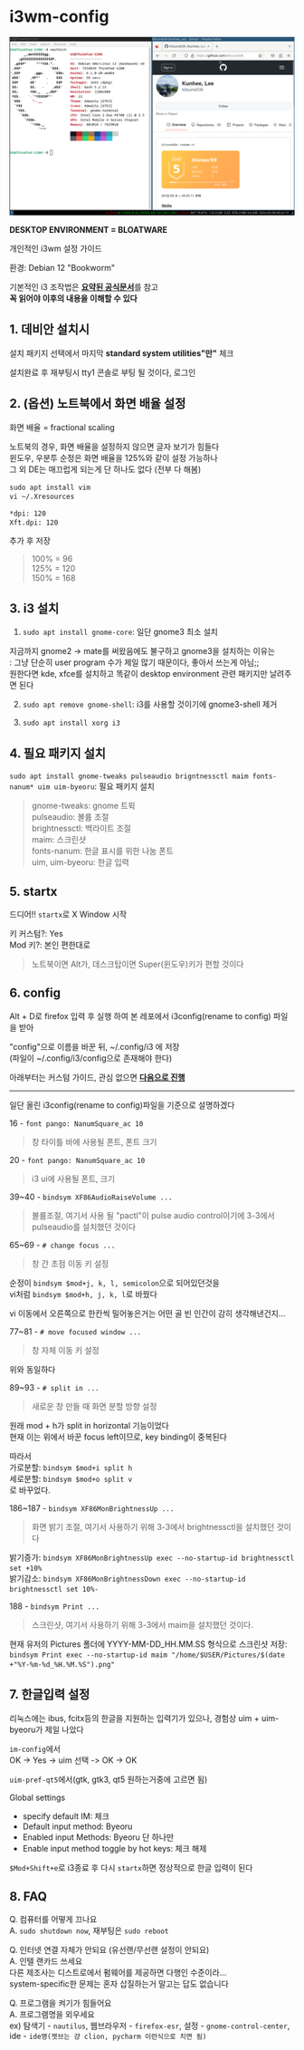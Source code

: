 # i3wm-config

![](https://raw.githubusercontent.com/kitsune03k/i3wm-config/main/2024-05-06_08.42.17.png)

**DESKTOP ENVIRONMENT = BLOATWARE**

개인적인 i3wm 설정 가이드

환경: Debian 12 "Bookworm"

기본적인 i3 조작법은 [**요약된 공식문서**](https://i3wm.org/docs/userguide.html#_default_keybindings)를 참고\
**꼭 읽어야 이후의 내용을 이해할 수 있다**

## 1. 데비안 설치시

설치 패키지 선택에서 마지막 **standard system utilities"만"** 체크

설치완료 후 재부팅시 tty1 콘솔로 부팅 될 것이다, 로그인

## 2. (옵션) 노트북에서 화면 배율 설정

화면 배율 = fractional scaling 

노트북의 경우, 화면 배율을 설정하지 않으면 글자 보기가 힘들다\
윈도우, 우분투 순정은 화면 배율을 125%와 같이 설정 가능하나\
그 외 DE는 매끄럽게 되는게 단 하나도 없다 (전부 다 해봄)

```
sudo apt install vim
vi ~/.Xresources
```

```
*dpi: 120
Xft.dpi: 120
```
추가 후 저장
> 100% = 96\
> 125% = 120\
> 150% = 168


## 3. i3 설치
1. ```sudo apt install gnome-core```: 일단 gnome3 최소 설치

지금까지 gnome2 -> mate를 써왔음에도 불구하고 gnome3을 설치하는 이유는\
: 그냥 단순히 user program 수가 제일 많기 때문이다, 좋아서 쓰는게 아님;;\
원한다면 kde, xfce를 설치하고 똑같이 desktop environment 관련 패키지만 날려주면 된다

2. ```sudo apt remove gnome-shell```: i3를 사용할 것이기에 gnome3-shell 제거

3. ```sudo apt install xorg i3 ```


## 4. 필요 패키지 설치
```sudo apt install gnome-tweaks pulseaudio brigntnessctl maim fonts-nanum* uim uim-byeoru```: 필요 패키지 설치
> gnome-tweaks: gnome 트윅\
> pulseaudio: 볼륨 조절\
> brightnessctl: 백라이트 조절\
> maim: 스크린샷\
> fonts-nanum: 한글 표시를 위한 나눔 폰트\
> uim, uim-byeoru: 한글 입력


## 5. startx

드디어!! ```startx```로 X Window 시작

키 커스텀?: Yes\
Mod 키?: 본인 편한대로

>노트북이면 Alt가, 데스크탑이면 Super(윈도우)키가 편할 것이다


## 6. config

Alt + D로 firefox 입력 후 실행 하여 본 레포에서 i3config(rename to config) 파일을 받아

 "config"으로 이름을 바꾼 뒤, ~/.config/i3 에 저장\
(파일이 ~/.config/i3/config으로 존재해야 한다)

아래부터는 커스텀 가이드, 관심 없으면 [**다음으로 진행**](https://github.com/kitsune03k/i3wm-config?tab=readme-ov-file#5-startx)
___

일단 올린 i3config(rename to config)파일을 기준으로 설명하겠다
 
16 - ```font pango: NanumSquare_ac 10```
> 창 타이틀 바에 사용될 폰트, 폰트 크기

20 - ```font pango: NanumSquare_ac 10```
> i3 ui에 사용될 폰트, 크기

39~40 - ```bindsym XF86AudioRaiseVolume ...```
> 볼륨조절, 여기서 사용 될 "pactl"이 pulse audio control이기에 3-3에서 pulseaudio를 설치했던 것이다

65~69 - ```# change focus ...```
> 창 간 초점 이동 키 설정

순정이 ```bindsym $mod+j, k, l, semicolon```으로 되어있던것을\
vi처럼 ```bindsym $mod+h, j, k, l```로 바꿨다

vi 이동에서 오른쪽으로 한칸씩 밀어놓은거는 어떤 골 빈 인간이 감히 생각해낸건지...

77~81 - ```# move focused window ...```
> 창 자체 이동 키 설정

위와 동일하다

89~93 - ```# split in ...```
> 새로운 창 만들 때 화면 분할 방향 설정

원래 mod + h가 split in horizontal 기능이었다\
현재 이는 위에서 바꾼 focus left이므로, key binding이 중복된다

따라서\
가로분할: ```bindsym $mod+i split h```\
세로분할: ```bindsym $mod+o split v```\
로 바꾸었다.

186~187 - ```bindsym XF86MonBrightnessUp ...```
> 화면 밝기 조절, 여기서 사용하기 위해 3-3에서 brightnessctl을 설치했던 것이다

밝기증가: ```bindsym XF86MonBrightnessUp exec --no-startup-id brightnessctl set +10%```\
밝기감소: ```bindsym XF86MonBrightnessDown exec --no-startup-id brightnessctl set 10%-```

188 - ```bindsym Print ...```
> 스크린샷, 여기서 사용하기 위해 3-3에서 maim을 설치했던 것이다.

현재 유저의 Pictures 폴더에 YYYY-MM-DD_HH.MM.SS 형식으로 스크린샷 저장:\
```bindsym Print exec --no-startup-id maim "/home/$USER/Pictures/$(date +"%Y-%m-%d_%H.%M.%S").png"```



## 7. 한글입력 설정

리눅스에는 ibus, fcitx등의 한글을 지원하는 입력기가 있으나, 경험상 uim + uim-byeoru가 제일 나았다

```im-config```에서\
OK -> Yes -> uim 선택 -> OK -> OK

```uim-pref-qt5```에서(gtk, gtk3, qt5 원하는거중에 고르면 됨)

Global settings
- specify default IM: 체크
- Default input method: Byeoru
- Enabled input Methods: Byeoru 단 하나만
- Enable input method toggle by hot keys: 체크 해제

```$Mod+Shift+e```로 i3종료 후 다시 ```startx```하면 정상적으로 한글 입력이 된다

## 8. FAQ

Q. 컴퓨터를 어떻게 끄나요\
A. ```sudo shutdown now```, 재부팅은 ```sudo reboot```

Q. 인터넷 연결 자체가 안되요 (유선랜/무선랜 설정이 안되요)\
A. 인텔 랜카드 쓰세요\
다른 제조사는 디스트로에서 펌웨어를 제공하면 다행인 수준이라...\
system-specific한 문제는 혼자 삽질하는거 말고는 답도 없습니다

Q. 프로그램을 켜기가 힘들어요\
A. 프로그램명을 외우세요\
ex) 탐색기 - ```nautilus```, 웹브라우저 - ```firefox-esr```, 설정 - ```gnome-control-center```,\
ide - ```ide명(젯브는 걍 clion, pycharm 이런식으로 치면 됨)```
